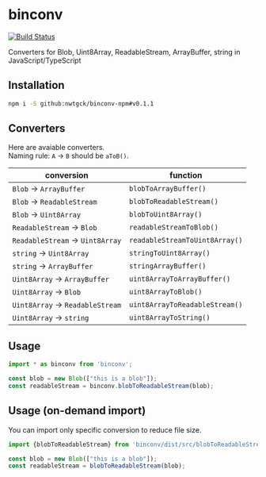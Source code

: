 # binconv
[![Build Status](https://travis-ci.com/nwtgck/binconv-npm.svg?branch=develop)](https://travis-ci.com/nwtgck/binconv-npm)

Converters for Blob, Uint8Array, ReadableStream, ArrayBuffer, string in JavaScript/TypeScript

## Installation

```bash
npm i -S github:nwtgck/binconv-npm#v0.1.1
```

## Converters

Here are avaiable converters.  
Naming rule: `A` → `B` should be `aToB()`.

| conversion                       | function                       |
|----------------------------------|--------------------------------|
| `Blob` → `ArrayBuffer`           | `blobToArrayBuffer()`          |
| `Blob` → `ReadableStream`        | `blobToReadableStream()`       |
| `Blob` → `Uint8Array`            | `blobToUint8Array()`           |
| `ReadableStream` → `Blob`        | `readableStreamToBlob()`       |
| `ReadableStream` → `Uint8Array`  | `readableStreamToUint8Array()` |
| `string` → `Uint8Array`          | `stringToUint8Array()`         |
| `string` → `ArrayBuffer`         | `stringArrayBuffer()`          |
| `Uint8Array` → `ArrayBuffer`     | `uint8ArrayToArrayBuffer()`    |
| `Uint8Array` → `Blob`            | `uint8ArrayToBlob()`           |
| `Uint8Array` → `ReadableStream`  | `uint8ArrayToReadableStream()` |
| `Uint8Array` → `string`          | `uint8ArrayToString()`         |


## Usage

```ts
import * as binconv from 'binconv';

const blob = new Blob(["this is a blob"]);
const readableStream = binconv.blobToReadableStream(blob);
```

## Usage (on-demand import)

You can import only specific conversion to reduce file size.
```ts
import {blobToReadableStream} from 'binconv/dist/src/blobToReadableStream';

const blob = new Blob(["this is a blob"]);
const readableStream = blobToReadableStream(blob);
```
